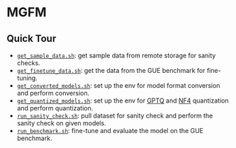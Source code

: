 # MGFM

## Quick Tour

* [`get_sample_data.sh`](get_sample_data.sh): get sample data from remote storage for sanity checks.
* [`get_finetune_data.sh`](get_finetune_data.sh): get the data from the GUE benchmark for fine-tuning.
* [`get_converted_models.sh`](get_converted_models.sh): set up the env for model format conversion and perform conversion.
* [`get_quantized_models.sh`](get_quantized_models.sh): set up the env for [GPTQ](https://arxiv.org/abs/2210.17323) and [NF4](https://huggingface.co/blog/4bit-transformers-bitsandbytes) quantization and perform quantization.
* [`run_sanity_check.sh`](run_sanity_check.sh): pull dataset for sanity check and perform the sanity check on given models.
* [`run_benchmark.sh`](run_benchmark.sh): fine-tune and evaluate the model on the GUE benchmark.
